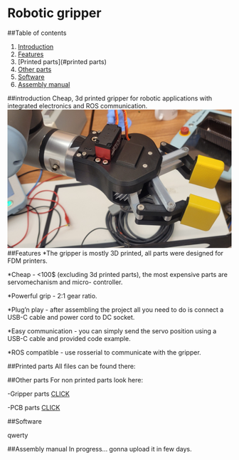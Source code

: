 # Robotic gripper

##Table of contents
  1. [Introduction](#introduction)
  1. [Features](#features)
  1. [Printed parts](#printed parts) 
  1. [Other parts](#other-parts)
  1. [Software](software)
  1. [Assembly manual](#assembly-manual)

##introduction
 Cheap, 3d printed gripper for robotic applications with integrated electronics and ROS communication.
    ![Alt text](/Gripper/Images/gripperOnUR_1.jpg "Optional title")
##Features
*The gripper is mostly 3D printed, all parts were designed for FDM printers.

*Cheap - <100$ (excluding 3d printed parts), the most expensive parts are servomechanism and micro-
controller.

*Powerful grip - 2:1 gear ratio.

*Plug’n play - after assembling the project all you need to do is connect a USB-C cable and power cord
to DC socket.

*Easy communication - you can simply send the servo position using a USB-C cable and provided code
example.

*ROS compatible - use rosserial to communicate with the gripper.

##Printed parts
All files can be found there: <prusaprinters link>

##Other parts
For non printed parts look here:

-Gripper parts [CLICK](Robotic-gripper/Gripper/BOM/GripperBOM.xlsx)

-PCB parts [CLICK](Robotic-gripper/PCB/BOM/PCB_BOM.xlsx)

##Software

qwerty

##Assembly manual
In progress... gonna upload it in few days.
